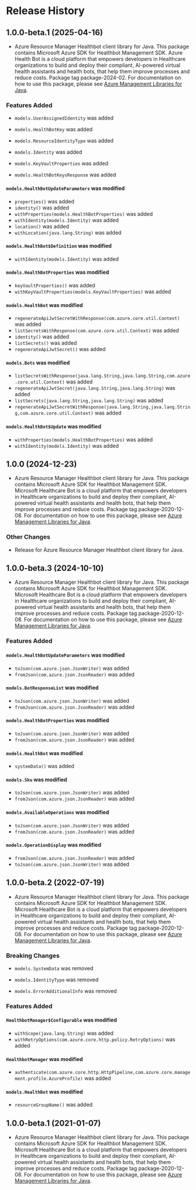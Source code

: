 # Release History

## 1.0.0-beta.1 (2025-04-16)

- Azure Resource Manager Healthbot client library for Java. This package contains Microsoft Azure SDK for Healthbot Management SDK. Azure Health Bot is a cloud platform that empowers developers in Healthcare organizations to build and deploy their compliant, AI-powered virtual health assistants and health bots, that help them improve processes and reduce costs. Package tag package-2024-02. For documentation on how to use this package, please see [Azure Management Libraries for Java](https://aka.ms/azsdk/java/mgmt).

### Features Added

* `models.UserAssignedIdentity` was added

* `models.HealthBotKey` was added

* `models.ResourceIdentityType` was added

* `models.Identity` was added

* `models.KeyVaultProperties` was added

* `models.HealthBotKeysResponse` was added

#### `models.HealthBotUpdateParameters` was modified

* `properties()` was added
* `identity()` was added
* `withProperties(models.HealthBotProperties)` was added
* `withIdentity(models.Identity)` was added
* `location()` was added
* `withLocation(java.lang.String)` was added

#### `models.HealthBot$Definition` was modified

* `withIdentity(models.Identity)` was added

#### `models.HealthBotProperties` was modified

* `keyVaultProperties()` was added
* `withKeyVaultProperties(models.KeyVaultProperties)` was added

#### `models.HealthBot` was modified

* `regenerateApiJwtSecretWithResponse(com.azure.core.util.Context)` was added
* `listSecretsWithResponse(com.azure.core.util.Context)` was added
* `identity()` was added
* `listSecrets()` was added
* `regenerateApiJwtSecret()` was added

#### `models.Bots` was modified

* `listSecretsWithResponse(java.lang.String,java.lang.String,com.azure.core.util.Context)` was added
* `regenerateApiJwtSecret(java.lang.String,java.lang.String)` was added
* `listSecrets(java.lang.String,java.lang.String)` was added
* `regenerateApiJwtSecretWithResponse(java.lang.String,java.lang.String,com.azure.core.util.Context)` was added

#### `models.HealthBot$Update` was modified

* `withProperties(models.HealthBotProperties)` was added
* `withIdentity(models.Identity)` was added

## 1.0.0 (2024-12-23)

- Azure Resource Manager Healthbot client library for Java. This package contains Microsoft Azure SDK for Healthbot Management SDK. Microsoft Healthcare Bot is a cloud platform that empowers developers in Healthcare organizations to build and deploy their compliant, AI-powered virtual health assistants and health bots, that help them improve processes and reduce costs. Package tag package-2020-12-08. For documentation on how to use this package, please see [Azure Management Libraries for Java](https://aka.ms/azsdk/java/mgmt).

### Other Changes

- Release for Azure Resource Manager Healthbot client library for Java.

## 1.0.0-beta.3 (2024-10-10)

- Azure Resource Manager Healthbot client library for Java. This package contains Microsoft Azure SDK for Healthbot Management SDK. Microsoft Healthcare Bot is a cloud platform that empowers developers in Healthcare organizations to build and deploy their compliant, AI-powered virtual health assistants and health bots, that help them improve processes and reduce costs. Package tag package-2020-12-08. For documentation on how to use this package, please see [Azure Management Libraries for Java](https://aka.ms/azsdk/java/mgmt).

### Features Added

#### `models.HealthBotUpdateParameters` was modified

* `toJson(com.azure.json.JsonWriter)` was added
* `fromJson(com.azure.json.JsonReader)` was added

#### `models.BotResponseList` was modified

* `toJson(com.azure.json.JsonWriter)` was added
* `fromJson(com.azure.json.JsonReader)` was added

#### `models.HealthBotProperties` was modified

* `toJson(com.azure.json.JsonWriter)` was added
* `fromJson(com.azure.json.JsonReader)` was added

#### `models.HealthBot` was modified

* `systemData()` was added

#### `models.Sku` was modified

* `toJson(com.azure.json.JsonWriter)` was added
* `fromJson(com.azure.json.JsonReader)` was added

#### `models.AvailableOperations` was modified

* `toJson(com.azure.json.JsonWriter)` was added
* `fromJson(com.azure.json.JsonReader)` was added

#### `models.OperationDisplay` was modified

* `fromJson(com.azure.json.JsonReader)` was added
* `toJson(com.azure.json.JsonWriter)` was added

## 1.0.0-beta.2 (2022-07-19)

- Azure Resource Manager Healthbot client library for Java. This package contains Microsoft Azure SDK for Healthbot Management SDK. Microsoft Healthcare Bot is a cloud platform that empowers developers in Healthcare organizations to build and deploy their compliant, AI-powered virtual health assistants and health bots, that help them improve processes and reduce costs. Package tag package-2020-12-08. For documentation on how to use this package, please see [Azure Management Libraries for Java](https://aka.ms/azsdk/java/mgmt).

### Breaking Changes

* `models.SystemData` was removed

* `models.IdentityType` was removed

* `models.ErrorAdditionalInfo` was removed

### Features Added

#### `HealthbotManager$Configurable` was modified

* `withScope(java.lang.String)` was added
* `withRetryOptions(com.azure.core.http.policy.RetryOptions)` was added

#### `HealthbotManager` was modified

* `authenticate(com.azure.core.http.HttpPipeline,com.azure.core.management.profile.AzureProfile)` was added

#### `models.HealthBot` was modified

* `resourceGroupName()` was added

## 1.0.0-beta.1 (2021-01-07)

- Azure Resource Manager Healthbot client library for Java. This package contains Microsoft Azure SDK for Healthbot Management SDK. Microsoft Healthcare Bot is a cloud platform that empowers developers in Healthcare organizations to build and deploy their compliant, AI-powered virtual health assistants and health bots, that help them improve processes and reduce costs. Package tag package-2020-12-08. For documentation on how to use this package, please see [Azure Management Libraries for Java](https://aka.ms/azsdk/java/mgmt).
